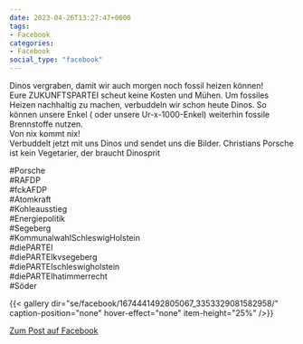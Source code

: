 ```yaml
---
date: 2023-04-26T13:27:47+0000
tags:
- Facebook
categories:
- Facebook
social_type: "facebook"
---
```


Dinos vergraben, damit wir auch morgen noch fossil heizen können!  
Eure ZUKUNFTSPARTEI scheut keine Kosten und Mühen. Um fossiles Heizen nachhaltig zu machen, verbuddeln wir schon heute Dinos. So können unsere Enkel ( oder unsere Ur-x-1000-Enkel) weiterhin fossile Brennstoffe nutzen.  
Von nix kommt nix!  
Verbuddelt jetzt mit uns Dinos und sendet uns die Bilder. Christians Porsche ist kein Vegetarier, der braucht Dinosprit  
  
#Porsche  
#RAFDP  
#fckAFDP  
#Atomkraft  
#Kohleausstieg  
#Energiepolitik  
#Segeberg  
#KommunalwahlSchleswigHolstein  
#diePARTEI  
#diePARTEIkvsegeberg  
#diePARTEIschleswigholstein  
#diePARTEIhatimmerrecht  
#Söder


  
{{< gallery dir="se/facebook/1674441492805067_3353329081582958/" caption-position="none" hover-effect="none" item-height="25%" />}}
  


[Zum Post auf Facebook](https://www.facebook.com/1674441492805067/posts/3353329081582958/)
